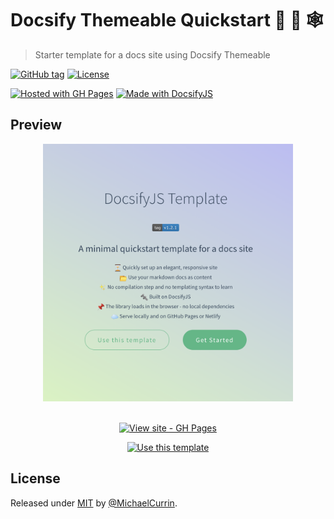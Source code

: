 # Docsify Themeable Quickstart 📒 🎨 🕸
> Starter template for a docs site using Docsify Themeable

[![GitHub tag](https://img.shields.io/github/tag/MichaelCurrin/docsify-themeable-quickstart)](https://github.com/MichaelCurrin/docsify-themeable-quickstart/tags/?include_prereleases&sort=semver)
[![License](https://img.shields.io/badge/License-MIT-blue)](#license)

[![Hosted with GH Pages](https://img.shields.io/badge/Hosted_with-GitHub_Pages-blue?logo=github&logoColor=white)](https://pages.github.com/)
[![Made with DocsifyJS](https://img.shields.io/badge/DocsifyJS-latest-blue)](https://docsify.js.org/)


## Preview

<div align="center">
    <a href="https://michaelcurrin.github.io/docsify-themeable-quickstart/">
        <img src="/sample.png" alt="Sample screenshot" title="Sample screenshot" width="400" />
    </a>
</div>

<br>

<div align="center">

[![View site - GH Pages](https://img.shields.io/badge/View_site-GH_Pages-blue?style=for-the-badge)](https://michaelcurrin.github.io/docsify-themeable-quickstart/)

[![Use this template](https://img.shields.io/badge/Generate-Use_this_template-2ea44f?style=for-the-badge)](https://github.com/MichaelCurrin/docsify-themeable-quickstart/generate)

</div>


## License

Released under [MIT](/LICENSE) by [@MichaelCurrin](https://github.com/MichaelCurrin).
